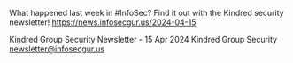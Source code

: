 What happened last week in #InfoSec? Find it out with the Kindred security newsletter!
https://news.infosecgur.us/2024-04-15

Kindred Group Security Newsletter - 15 Apr 2024
Kindred Group Security
newsletter@infosecgur.us
 
